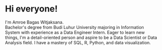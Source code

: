# Hi everyone!
I'm Amroe Bagas Witjaksana.\
Bachelor's degree from Budi Luhur University majoring in Information System with experience as a Data Engineer Intern. Eager to learn new things, I'm a detail-oriented person and aspire to be a Data Scientist or Data Analysis field. I have a mastery of SQL, R, Python, and data visualization.

<!--
**amroebagas/amroebagas** is a ✨ _special_ ✨ repository because its `README.md` (this file) appears on your GitHub profile.

Here are some ideas to get you started:

- 🔭 I’m currently working on ...
- 🌱 I’m currently learning ...
- 👯 I’m looking to collaborate on ...
- 🤔 I’m looking for help with ...
- 💬 Ask me about ...
- 📫 How to reach me: ...
- 😄 Pronouns: ...
- ⚡ Fun fact: ...
-->
